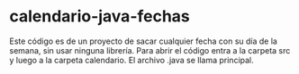 # calendario-java-fechas
Este código es de un proyecto de sacar cualquier fecha con su día de la semana, sin usar ninguna librería.
Para abrir el código entra a la carpeta src y luego a la carpeta calendario.
El archivo .java se llama principal.
